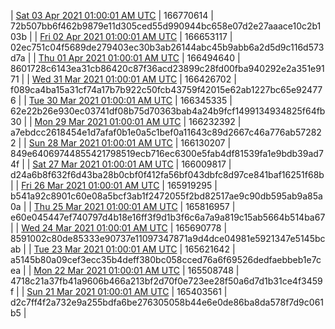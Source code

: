 | [Sat 03 Apr 2021 01:00:01 AM UTC](https://transfer.sh/qbMqT/trcninja-dbdump-20210403010001.tar.bz2) | 166770614 | 72b507bb6f462b9879e11d305ced55d990944bc658e07d2e27aaace10c2b103b | 
| [Fri 02 Apr 2021 01:00:01 AM UTC](https://transfer.sh/Oy5k8/trcninja-dbdump-20210402010001.tar.bz2) | 166653117 | 02ec751c04f5689de279403ec30b3ab26144abc45b9abb6a2d5d9c116d573d7a | 
| [Thu 01 Apr 2021 01:00:01 AM UTC](https://transfer.sh/4sfCi/trcninja-dbdump-20210401010001.tar.bz2) | 166494640 | 8601728c6143ea31cb86420c87f36acd23899c28fd00fba940292e2a351e9171 | 
| [Wed 31 Mar 2021 01:00:01 AM UTC](https://transfer.sh/10ZK3p/trcninja-dbdump-20210331010001.tar.bz2) | 166426702 | f089ca4ba15a31cf74a17b7b922c50fcb43759f42015e62ab1227bc65e924776 | 
| [Tue 30 Mar 2021 01:00:01 AM UTC](https://transfer.sh/fOYrM/trcninja-dbdump-20210330010001.tar.bz2) | 166345335 | 62e22b26e930ec03741df08b75d70363bab4a24b9fcf1499134934825f64fb30 | 
| [Mon 29 Mar 2021 01:00:01 AM UTC](https://transfer.sh/j8DoP/trcninja-dbdump-20210329010001.tar.bz2) | 166232392 | a7ebdcc2618454e1d7afaf0b1e0a5c1bef0a11643c89d2667c46a776ab572822 | 
| [Sun 28 Mar 2021 01:00:01 AM UTC](https://transfer.sh/3MSqC/trcninja-dbdump-20210328010001.tar.bz2) | 166130207 | 849e64069744855421798519ecb716ec6300e5fab4df81539fa1e9bdb39ad74f | 
| [Sat 27 Mar 2021 01:00:01 AM UTC](https://transfer.sh/hfzcq/trcninja-dbdump-20210327010001.tar.bz2) | 166009817 | d24a6b8f632f6d43ba28b0cbf0f412fa56bf043dbfc8d97ce841baf16251f68b | 
| [Fri 26 Mar 2021 01:00:01 AM UTC](https://transfer.sh/m4aGp/trcninja-dbdump-20210326010001.tar.bz2) | 165919295 | b541a92c8901c60e08a5bcf3ab1f2472055f2bd82517ae9c90db595ab9a85a0a | 
| [Thu 25 Mar 2021 01:00:01 AM UTC](https://transfer.sh/63KDT/trcninja-dbdump-20210325010001.tar.bz2) | 165816957 | e60e045447ef740797d4b18e16ff3f9d1b3f6c6a7a9a819c15ab5664b514ba67 | 
| [Wed 24 Mar 2021 01:00:01 AM UTC](https://transfer.sh/b7bMy/trcninja-dbdump-20210324010001.tar.bz2) | 165690778 | 8591002c80de85333e90737e11097347871a9d4dce04981e5921347e5145bcab | 
| [Tue 23 Mar 2021 01:00:01 AM UTC](https://transfer.sh/tmehV/trcninja-dbdump-20210323010001.tar.bz2) | 165621642 | a5145b80a09cef3ecc35b4deff380bc058cced76a6f69526dedfaebbeb1e7cea | 
| [Mon 22 Mar 2021 01:00:01 AM UTC](https://transfer.sh/13xVeP/trcninja-dbdump-20210322010001.tar.bz2) | 165508748 | 4718c21a37fb41a9606b466a213bf2d70f0e723ee28f50a6d7d1b31ce4f3459f | 
| [Sun 21 Mar 2021 01:00:01 AM UTC](https://transfer.sh/rIAEw/trcninja-dbdump-20210321010001.tar.bz2) | 165403561 | d2c7ff4f2a732e9a255bdfa6be276305058b44e6e0de86ba8da578f7d9c061b5 | 
